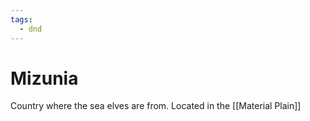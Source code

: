 ```yaml
---
tags:
  - dnd
---
```

# Mizunia
Country where the sea elves are from. Located in the [[Material Plain]]